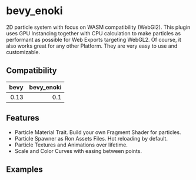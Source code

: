 # bevy_enoki

2D particle system with focus on WASM compatibility (WebGl2).
This plugin uses GPU Instancing together with CPU calculation to make particles as performant as possible for Web Exports targeting WebGL2.
Of course, it also works great for any other Platform. They are very easy to use and customizable.

## Compatibility

| bevy | bevy_enoki |
| ---: | ---------: |
| 0.13 |        0.1 |

## Features

-   Particle Material Trait. Build your own Fragment Shader for particles.
-   Particle Spawner as Ron Assets Files. Hot reloading by default.
-   Particle Textures and Animations over lifetime.
-   Scale and Color Curves with easing between points.

## Examples

```rust

```
